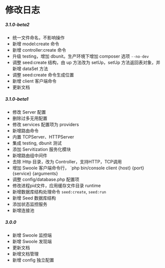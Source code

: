 # 修改日志

##### 3.1.0-beta2

* 统一文件命名，不影响操作
* 新增 model:create 命令
* 新增 controller:create 命令
* 升级 testing，增加 dbunit。生产环境下增加 composer 选项 `--no-dev`
* 调整 seed:create 结构，由 up 方法改为 setUp，setUp 方法返回表对象，并新增 dataSet 方法
* 调整 seed:create 命令生成位置
* 新增 client 客户端命令
* 更新文档

##### 3.1.0-beta1

* 修改 Server 配置
* 删除过多无用配置
* 修改 services 配置项为 providers
* 新增路由命令
* 内置 TCPServer、HTTPServer
* 集成 testing, dbunit 测试
* 添加 Servitization 服务化模块
* 新增路由组中间件
* 去除 Http 目录，改为 Controller，支持HTTP，TCP调用
* 增加 Swoole 客户端命令行， `php bin/console client {host} {port} {service} {arguments}
* 调整 config/database.php 配置项
* 修改进程pid文件，应用缓存文件目录 runtime
* 新增数据库结构处理命令 `seed:create`, `seed:run` 
* 新增 Seed 数据库结构
* 添加状态监控服务
* 新增连接池

##### 3.0.0

* 新增 Swoole 监控端
* 新增 Swoole 发现端
* 更新文档
* 新增文档管理
* 新增 config 独立配置

